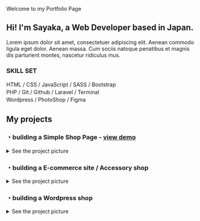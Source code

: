 Welcome to my Portfolio Page

## Hi! I'm Sayaka, a Web Developer based in Japan.

Lorem ipsum dolor sit amet, consectetuer adipiscing elit. Aenean commodo ligula eget dolor. Aenean massa. Cum sociis natoque penatibus et magnis dis parturient montes, nascetur ridiculus mus.

### SKILL SET

HTML  /  CSS  /  JavaScript  /  SASS  /  Bootstrap　   
PHP  /  Git  /  Github  /  Laravel  /  Terminal　   
Wordpress  /  PhotoShop  /  Figma　　　



## My projects

### ・building a Simple Shop Page - [view demo](https://purin-time.github.io/responsive-grid-view/)

<details style="margin-bottom:10px;"><summary>See the project picture</summary>
design / coding / release / logo <br> 
<img src="/image/Top-down-view-of-iPhone-6.jpg" width="500px">   
</details>

### ・building a E-commerce site / Accessory shop

<details><summary>See the project picture</summary>
<img src="/image/couronne.shopselect.net_items_34004677(iPhone%20X).png" width="200px">
</details>

### ・building a Wordpress shop

<details><summary>See the project picture</summary>
<img src="/image/img.png" width="500px">
</details>

